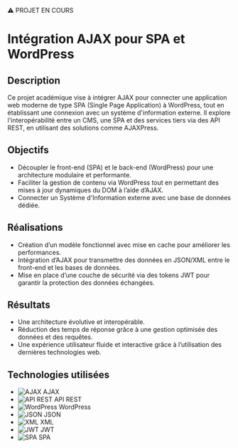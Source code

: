 ⚠️ PROJET EN COURS

# Intégration AJAX pour SPA et WordPress

## Description

Ce projet académique vise à intégrer AJAX pour connecter une application web moderne de type SPA (Single Page Application) à WordPress, tout en établissant une connexion avec un système d'information externe. Il explore l'interopérabilité entre un CMS, une SPA et des services tiers via des API REST, en utilisant des solutions comme AJAXPress.

## Objectifs

- Découpler le front-end (SPA) et le back-end (WordPress) pour une architecture modulaire et performante.
- Faciliter la gestion de contenu via WordPress tout en permettant des mises à jour dynamiques du DOM à l’aide d’AJAX.
- Connecter un Système d'Information externe avec une base de données dédiée.

## Réalisations

- Création d’un modèle fonctionnel avec mise en cache pour améliorer les performances.
- Intégration d’AJAX pour transmettre des données en JSON/XML entre le front-end et les bases de données.
- Mise en place d’une couche de sécurité via des tokens JWT pour garantir la protection des données échangées.

## Résultats

- Une architecture évolutive et interopérable.
- Réduction des temps de réponse grâce à une gestion optimisée des données et des requêtes.
- Une expérience utilisateur fluide et interactive grâce à l’utilisation des dernières technologies web.

## Technologies utilisées

- ![AJAX](https://img.shields.io/badge/AJAX-blue?logo=ajax&logoColor=white) AJAX
- ![API REST](https://img.shields.io/badge/API%20REST-blue?logo=api&logoColor=white) API REST
- ![WordPress](https://img.shields.io/badge/WordPress-blue?logo=wordpress&logoColor=white) WordPress
- ![JSON](https://img.shields.io/badge/JSON-lightgrey?logo=json&logoColor=white) JSON
- ![XML](https://img.shields.io/badge/XML-lightgrey?logo=xml&logoColor=white) XML
- ![JWT](https://img.shields.io/badge/JWT-blue?logo=json-web-tokens&logoColor=white) JWT
- ![SPA](https://img.shields.io/badge/SPA-green?logo=appveyor&logoColor=white) SPA
